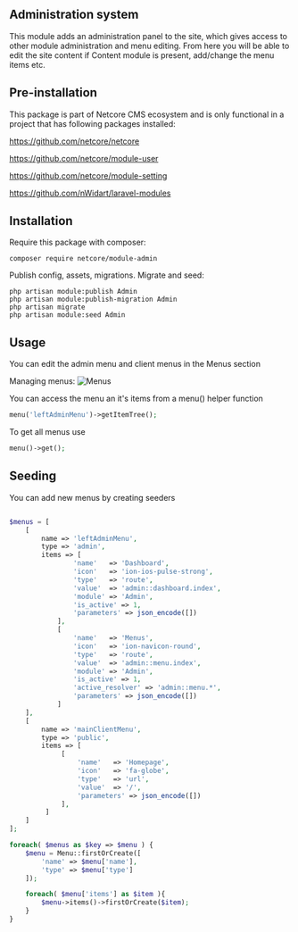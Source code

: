 ## Administration system

This module adds an administration panel to the site, which gives access to other module administration and menu editing. From here you will be able to edit the site content if Content module is present, add/change the menu items etc. 

## Pre-installation
This package is part of Netcore CMS ecosystem and is only functional in a project that has following packages installed:

https://github.com/netcore/netcore

https://github.com/netcore/module-user

https://github.com/netcore/module-setting

https://github.com/nWidart/laravel-modules

## Installation
 
 Require this package with composer:
 ```$xslt
 composer require netcore/module-admin
```
 Publish config, assets, migrations. Migrate and seed:
 
 ```$xslt
 php artisan module:publish Admin
 php artisan module:publish-migration Admin
 php artisan migrate
 php artisan module:seed Admin
```

## Usage

You can edit the admin menu and client menus in the Menus section

Managing menus:
![Menus](https://www.dropbox.com/s/pyu527891vxps6x/Screenshot%202017-11-08%2009.49.15.png?raw=1)

You can access the menu an it's items from a menu() helper function
```PHP
menu('leftAdminMenu')->getItemTree();
```

To get all menus use 
```PHP
menu()->get();
```

## Seeding

You can add new menus by creating seeders

```PHP

$menus = [
    [
        name => 'leftAdminMenu',
        type => 'admin',
        items => [
                'name'   => 'Dashboard',
                'icon'   => 'ion-ios-pulse-strong',
                'type'   => 'route',
                'value'  => 'admin::dashboard.index',
                'module' => 'Admin',
                'is_active' => 1,
                'parameters' => json_encode([])
            ],
            [
                'name'   => 'Menus',
                'icon'   => 'ion-navicon-round',
                'type'   => 'route',
                'value'  => 'admin::menu.index',
                'module' => 'Admin',
                'is_active' => 1,
                'active_resolver' => 'admin::menu.*',
                'parameters' => json_encode([])
            ]
    ],
    [
        name => 'mainClientMenu',
        type => 'public',
        items => [
             [
                 'name'   => 'Homepage',
                 'icon'   => 'fa-globe',
                 'type'   => 'url',
                 'value'  => '/',
                 'parameters' => json_encode([])
             ],
         ]
    ]
];

foreach( $menus as $key => $menu ) {
    $menu = Menu::firstOrCreate([
        'name' => $menu['name'],
        'type' => $menu['type']
    ]);

    foreach( $menu['items'] as $item ){
        $menu->items()->firstOrCreate($item);
    }
}

```
